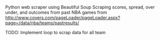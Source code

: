 Python web scraper using Beautiful Soup
Scraping scores, spread, over under, and outcomes from past NBA games from http://www.covers.com/pageLoader/pageLoader.aspx?page=/data/nba/teams/pastresults/

TODO:
Implement loop to scrap data for all team
